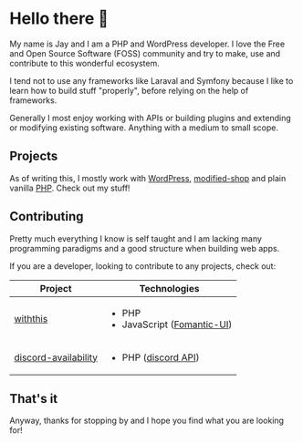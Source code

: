 # Hello there :wave:

My name is Jay and I am a PHP and WordPress developer. I love the Free and Open Source Software (FOSS) community and try to make, use and contribute to this wonderful ecosystem.

I tend not to use any frameworks like Laraval and Symfony because I like to learn how to build stuff "properly", before relying on the help of frameworks.

Generally I most enjoy working with APIs or building plugins and extending or modifying existing software. Anything with a medium to small scope.

## Projects

As of writing this, I mostly work with [WordPress](https://wordpress.org/), [modified-shop](https://www.modified-shop.org/) and plain vanilla [PHP](https://www.php.net/). Check out my stuff!

## Contributing

Pretty much everything I know is self taught and I am lacking many programming paradigms and a good structure when building web apps.

If you are a developer, looking to contribute to any projects, check out:

| Project                                                                    | Technologies |
| -------------------------------------------------------------------------- | ---------- |
| [withthis](https://github.com/wishthis/wishthis)                           | <ul><li>PHP</li><li>JavaScript ([Fomantic-UI](https://fomantic-ui.com/))</li></ul> |
| [discord-availability](https://github.com/grandeljay/discord-availability) | <ul><li>PHP ([discord API](https://github.com/discord-php/DiscordPHP))</li></ul>  |

## That's it

Anyway, thanks for stopping by and I hope you find what you are looking for!
